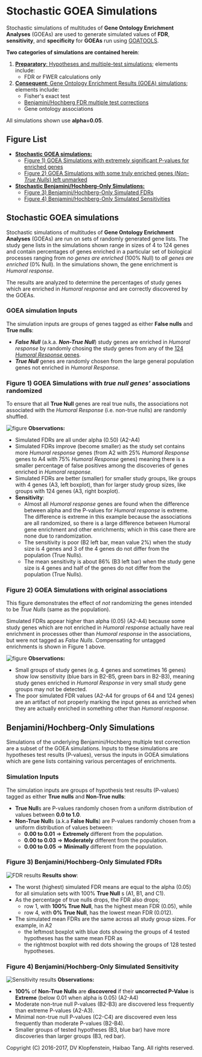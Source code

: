 # Stochastic GOEA Simulations
Stochastic simulations of multitudes of **Gene Ontology Enrichment Analyses** (GOEAs)
are used to generate simulated values of **FDR**, **sensitivity**, and **specificity**
for **GOEAs** run using [GOATOOLS](https://github.com/tanghaibao/goatools).

**Two categories of simulations are contained herein**:
  1. [**Preparatory**: Hypotheses and multiple-test simulations](doc/md/README_bhfdr.md); elements include:    
       * FDR or FWER calculations only
  2. [**Consequent**: Gene Ontology Enrichment Results (GOEA) simulations](doc/md/README_goea.md); elements include:
       * Fisher's exact test    
       * [Benjamini/Hochberg FDR multiple test corrections](http://www.stat.purdue.edu/~doerge/BIOINFORM.D/FALL06/Benjamini%20and%20Y%20FDR.pdf)
       * Gene ontology associations    

All simulations shown use **alpha=0.05**.


## Figure List
  * [**Stochastic GOEA simulations:**](#stochastic-goea-simulations-1)
    * [Figure 1) GOEA Simulations with extremely significant P-values for enriched genes](
      #figure-1-goea-simulations-with-true-null-genes-associations-randomized)
    * [Figure 2) GOEA Simulations with some truly enriched genes (_Non-True Nulls_) left unmarked](
      #figure-2-goea-simulations-with-original-associations)
  * [**Stochastic Benjamini/Hochberg-Only Simulations:**](#benjaminihochberg-only-simulations)
    * [Figure 3) Benjamini/Hochberg-Only Simulated FDRs](
      #figure-3-benjaminihochberg-only-simulated-fdrs)
    * [Figure 4) Benjamini/Hochberg-Only Simulated Sensitivities](
      #figure-4-benjaminihochberg-only-simulated-sensitivity)


## Stochastic GOEA simulations
Stochastic simulations of multitudes of **Gene Ontology Enrichment Analyses** (GOEAs) are
run on sets of randomly generated gene lists. The study gene lists in the simulations shown
range in sizes of 4 to 124 genes
and contain percentages of genes enriched in a particular set of biological processes
ranging from _no genes are enriched_ (100% Null) to _all genes are enriched_ (0% Null).
In the simulations shown, the gene enrichment is _Humoral response_.

The results are analyzed to determine the percentages of study genes which are enriched in
_Humoral response_ and are correctly discovered by the GOEAs.

### GOEA simulation Inputs
The simulation inputs are groups of genes tagged as either **False nulls** and **True nulls**:
  * _**False Null**_ (a.k.a. _**Non-True Null**_) study genes are enriched in _Humoral response_
    by randomly chosing the study genes from any of the
    [124 _Humoral Response_ genes](/src/pkggosim/goea_data/genes_humoral_rsp.py).    
  * _**True Null**_ genes are randomly chosen from the large general population
    genes not enriched in _Humoral Response_.

### Figure 1) GOEA Simulations with _true null genes'_ associations randomized
To ensure that all **True Null** genes are real true nulls, the associations 
not associated with the _Humoral Response_ (i.e. non-true nulls) are randomly shuffled.

![figure](doc/logs/fig_goea_rnd_100to000_004to124_N00100_00030_humoral_rsp.png)
**Observations:**    
* Simulated FDRs are all under alpha (0.50) (A2-A4)     
* Simulated FDRs improve (become smaller) as the study set contains more _Humoral response_ genes (from 
  A2 with 25% _Humoral Response_ genes to A4 with 75% _Humoral Response_ genes)
  meaning there is a smaller percentage of false positives among the discoveries of genes 
  enriched in _Humoral response_.    
* Simulated FDRs are better (smaller) for smaller study groups,
  like groups with 4 genes (A3, left boxplot),
  than for larger study group sizes, like groups with 124 genes (A3, right boxplot).
* **Sensitivity**:
  * Almost all _Humoral response_ genes are found when the difference between alpha and the 
    P-values for _Humoral response_ is extreme. The difference is extreme in this example because the 
    associations are all randomized, so there is a large difference between Humoral gene enrichment and
    other enrichments; which in this case there are none due to randomization.    
  * The sensitivity is poor (B2 left bar, mean value 2%) when the study size is 4 genes
    and 3 of the 4 genes do not differ from the population (True Nulls).
  * The mean sensitivity is about 86% (B3 left bar) when the study gene size is 4 genes and
    half of the genes do not differ from the population (True Nulls).

### Figure 2) GOEA Simulations with original associations
This figure demonstrates the effect of *not* randomizing the genes intended to be _True Nulls_ 
(same as the population).

Simulated FDRs appear higher than alpha (0.05) (A2-A4) because some study genes which are not 
enriched in _Humoral response_ actually have real enrichment in processes other than
_Humoral response_ in the associations, but were not tagged as _False Nulls_.
Compensating for untagged enrichments is shown in Figure 1 above.

![figure](doc/logs/fig_goea_100to000_004to124_N00050_00020_humoral_rsp.png)
**Observations:**    
* Small groups of study genes (e.g. 4 genes and sometimes 16 genes) show low sensitivity
  (blue bars in B2-B5, green bars in B2-B3),
  meaning study genes enriched in _Humoral Response_ in very small study gene groups may not be detected.
* The poor simulated FDR values (A2-A4 for groups of 64 and 124 genes) 
  are an artifact of not properly marking the input genes as enriched when they are
  actually enriched in something other than _Humoral response_.

## Benjamini/Hochberg-Only Simulations
Simulations of the underlying Benjamini/Hochberg multiple test correction are a subset
of the GOEA simulations.
Inputs to these simulations are hypotheses test results (P-values), versus the
inputs in GOEA simulations which are gene lists containing various percentages of enrichments.

### Simulation Inputs
The simulation inputs are groups of hypothesis test results (P-values) tagged as 
either **True nulls** and **Non-True nulls**:
  * **True Null**s are P-values randomly chosen from a uniform distribution of values between **0.0 to 1.0**.    
  * **Non-True Null**s (a.k.a **False Nulls**) are P-values randomly chosen from a uniform distribution of values between:    
    * **0.00 to 0.01** => **Extremely** different from the population.    
    * **0.00 to 0.03** => **Moderately** different from the population.    
    * **0.00 to 0.05** => **Minimally** different from the population.    

### Figure 3) Benjamini/Hochberg-Only Simulated FDRs
![FDR results](doc/logs/fig_hypoth_100to025_01to05_004to128_N00100_01000_fdr_bh_fdr_actual.png)
**Results show**:
  * The worst (highest) simulated FDR means are equal to the alpha (0.05)
    for all simulation sets with 100% **True Null** s (A1, B1, and C1).    
  * As the percentage of true nulls drops, the FDR also drops;    
    * row 1, with **100% True Null**, has the highest mean FDR (0.05), while
    * row 4, with   **0% True Null**, has the lowest mean FDR (0.012).
  * The simulated mean FDRs are the same across all study group sizes. For example, in A2    
    * the leftmost boxplot with blue dots showing the groups of 4 tested hypotheses has the same mean FDR as
    * the rightmost boxplot with red dots showing the groups of 128 tested hypotheses.

### Figure 4) Benjamini/Hochberg-Only Simulated Sensitivity
![Sensitivity results](doc/logs/fig_hypoth_100to025_01to05_004to128_N00100_01000_fdr_bh_sensitivity.png)
**Observations:**    
* **100%** of **Non-True Nulls** are **discovered** if their **uncorrected P-Value** is **Extreme** (below 0.01 when alpha is 0.05) (A2-A4)
* Moderate non-true null P-values (B2-B3) are discovered less frequently than extreme P-values (A2-A3).
* Minimal non-true null P-values (C2-C4) are discovered even less frequently than moderate P-values (B2-B4).
* Smaller groups of tested hypotheses (B3, blue bar) have more discoveries than larger groups (B3, red bar).

Copyright (C) 2016-2017, DV Klopfenstein, Haibao Tang. All rights reserved.
